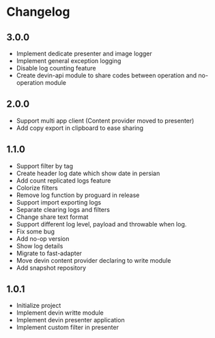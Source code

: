 # Changelog

## 3.0.0
- Implement dedicate presenter and image logger 
- Implement general exception logging
- Disable log counting feature
- Create devin-api module to share codes between operation and no-operation module

## 2.0.0
- Support multi app client (Content provider moved to presenter)
- Add copy export in clipboard to ease sharing

## 1.1.0
- Support filter by tag
- Create header log date which show date in persian
- Add count replicated logs feature
- Colorize filters
- Remove log function by proguard in release
- Support import exporting logs
- Separate clearing logs and filters
- Change share text format
- Support different log level, payload and throwable when log.
- Fix some bug
- Add no-op version
- Show log details
- Migrate to fast-adapter
- Move devin content provider declaring to write module
- Add snapshot repository

## 1.0.1 
- Initialize project
- Implement devin writte module
- Implement devin presenter application
- Implement custom filter in presenter
